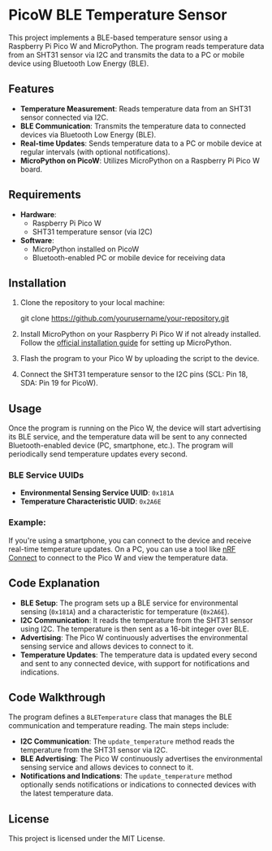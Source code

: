 # PicoW BLE Temperature Sensor

This project implements a BLE-based temperature sensor using a Raspberry Pi Pico W and MicroPython. The program reads temperature data from an SHT31 sensor via I2C and transmits the data to a PC or mobile device using Bluetooth Low Energy (BLE).

## Features

- **Temperature Measurement**: Reads temperature data from an SHT31 sensor connected via I2C.
- **BLE Communication**: Transmits the temperature data to connected devices via Bluetooth Low Energy (BLE).
- **Real-time Updates**: Sends temperature data to a PC or mobile device at regular intervals (with optional notifications).
- **MicroPython on PicoW**: Utilizes MicroPython on a Raspberry Pi Pico W board.

## Requirements

- **Hardware**:
  - Raspberry Pi Pico W
  - SHT31 temperature sensor (via I2C)
- **Software**:
  - MicroPython installed on PicoW
  - Bluetooth-enabled PC or mobile device for receiving data

## Installation

1. Clone the repository to your local machine:

   git clone https://github.com/yourusername/your-repository.git

2. Install MicroPython on your Raspberry Pi Pico W if not already installed. Follow the [official installation guide](https://www.raspberrypi.org/documentation/pico/getting-started/) for setting up MicroPython.

3. Flash the program to your Pico W by uploading the script to the device.

4. Connect the SHT31 temperature sensor to the I2C pins (SCL: Pin 18, SDA: Pin 19 for PicoW).

## Usage

Once the program is running on the Pico W, the device will start advertising its BLE service, and the temperature data will be sent to any connected Bluetooth-enabled device (PC, smartphone, etc.). The program will periodically send temperature updates every second.

### BLE Service UUIDs

- **Environmental Sensing Service UUID**: `0x181A`
- **Temperature Characteristic UUID**: `0x2A6E`

### Example:

If you're using a smartphone, you can connect to the device and receive real-time temperature updates. On a PC, you can use a tool like [nRF Connect](https://www.nordicsemi.com/Products/Development-tools/nRF-Connect-for-desktop) to connect to the Pico W and view the temperature data.

## Code Explanation

- **BLE Setup**: The program sets up a BLE service for environmental sensing (`0x181A`) and a characteristic for temperature (`0x2A6E`).
- **I2C Communication**: It reads the temperature from the SHT31 sensor using I2C. The temperature is then sent as a 16-bit integer over BLE.
- **Advertising**: The Pico W continuously advertises the environmental sensing service and allows devices to connect to it.
- **Temperature Updates**: The temperature data is updated every second and sent to any connected device, with support for notifications and indications.

## Code Walkthrough

The program defines a `BLETemperature` class that manages the BLE communication and temperature reading. The main steps include:

- **I2C Communication**: The `update_temperature` method reads the temperature from the SHT31 sensor via I2C.
- **BLE Advertising**: The Pico W continuously advertises the environmental sensing service and allows devices to connect to it.
- **Notifications and Indications**: The `update_temperature` method optionally sends notifications or indications to connected devices with the latest temperature data.

## License

This project is licensed under the MIT License.
